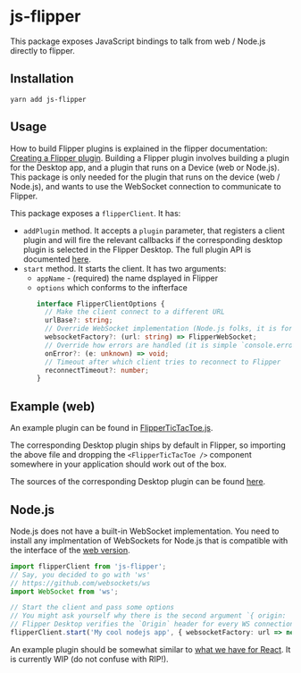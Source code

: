 # js-flipper

This package exposes JavaScript bindings to talk from web / Node.js directly to
flipper.

## Installation

`yarn add js-flipper`

## Usage

How to build Flipper plugins is explained in the flipper documentation:
[Creating a Flipper plugin](https://fbflipper.com/docs/extending/index).
Building a Flipper plugin involves building a plugin for the Desktop app, and a
plugin that runs on a Device (web or Node.js). This package is only needed for
the plugin that runs on the device (web / Node.js), and wants to use the
WebSocket connection to communicate to Flipper.

This package exposes a `flipperClient`. It has:

- `addPlugin` method. It accepts a `plugin`
parameter, that registers a client plugin and will fire the relevant callbacks
if the corresponding desktop plugin is selected in the Flipper Desktop. The full
plugin API is documented
[here](https://fbflipper.com/docs/extending/create-plugin).
- `start` method. It starts the client. It has two arguments:
   - `appName` - (required) the name dsplayed in Flipper
   - `options` which conforms to the infterface
      ```ts
      interface FlipperClientOptions {
        // Make the client connect to a different URL
        urlBase?: string;
        // Override WebSocket implementation (Node.js folks, it is for you!)
        websocketFactory?: (url: string) => FlipperWebSocket;
        // Override how errors are handled (it is simple `console.error` by default)
        onError?: (e: unknown) => void;
        // Timeout after which client tries to reconnect to Flipper
        reconnectTimeout?: number;
      }
      ```

## Example (web)

An example plugin can be found in
[FlipperTicTacToe.js](https://github.com/facebook/flipper/blob/main/js/react-flipper-example/src/FlipperTicTacToe.tsx).

The corresponding Desktop plugin ships by default in Flipper, so importing the
above file and dropping the `<FlipperTicTacToe />` component somewhere in your
application should work out of the box.

The sources of the corresponding Desktop plugin can be found
[here](https://github.com/facebook/flipper/tree/main/desktop/plugins/rn-tic-tac-toe).

## Node.js

Node.js does not have a built-in WebSocket implementation. You need to install
any implmentation of WebSockets for Node.js that is compatible with the
interface of the
[web version](https://developer.mozilla.org/en-US/docs/Web/API/WebSocket).

```ts
import flipperClient from 'js-flipper';
// Say, you decided to go with 'ws'
// https://github.com/websockets/ws
import WebSocket from 'ws';

// Start the client and pass some options
// You might ask yourself why there is the second argument `{ origin: 'localhost:' }`
// Flipper Desktop verifies the `Origin` header for every WS connection. You need to set it to one of the whitelisted values (see `VALID_WEB_SOCKET_REQUEST_ORIGIN_PREFIXES`).
flipperClient.start('My cool nodejs app', { websocketFactory: url => new WebSocket(url, {origin: 'localhost:'}) });
```

An example plugin should be somewhat similar to
[what we have for React](https://github.com/facebook/flipper/blob/main/js/react-flipper-example/src/FlipperTicTacToe.tsx).
It is currently WIP (do not confuse with RIP!).
